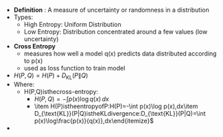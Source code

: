 - **Definition** : A measure of uncertainty or randomness in a distribution
- Types:
	- High Entropy: Uniform Distribution
	- Low Entropy: Distribution concentrated around a few values (low uncertainty)
- **Cross Entropy**
	- measures how well a model q(x) predicts data distributed according to p(x)
	- used as loss function to train model
- $H(P,Q)=H(P)+D_{\text{KL}}(P\|Q)$
- Where:
	- H(P,Q)isthecross-entropy:
		- $H(P,Q)=-\int p(x)\log q(x)\,dx$
		- \item H(P)istheentropyofP:H(P)=-\int p(x)\log p(x)\,dx\item D_{\text{KL}}(P\|Q)istheKLdivergence:D_{\text{KL}}(P\|Q)=\int p(x)\log\frac{p(x)}{q(x)}\,dx\end{itemize}$
-